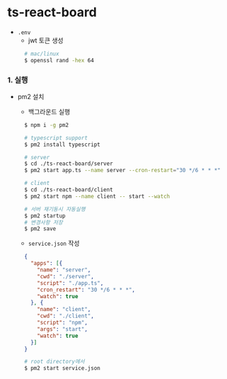 # ts-react-board

- `.env`
  - jwt 토큰 생성
  ```bash
    # mac/linux
    $ openssl rand -hex 64
  ```

### 1. 실행
- pm2 설치
  - 백그라운드 실행
  ```bash
    $ npm i -g pm2
  
    # typescript support
    $ pm2 install typescript

    # server
    $ cd ./ts-react-board/server
    $ pm2 start app.ts --name server --cron-restart="30 */6 * * *"

    # client
    $ cd ./ts-react-board/client
    $ pm2 start npm --name client -- start --watch

    # 서버 재기동시 자동실행
    $ pm2 startup
    # 변경사항 저장
    $ pm2 save
  ```

  - `service.json` 작성
  ```json
    {
      "apps": [{
        "name": "server",
        "cwd": "./server",
        "script": "./app.ts",
        "cron_restart": "30 */6 * * *",
        "watch": true
      }, {
        "name": "client",
        "cwd": "./client",
        "script": "npm",
        "args": "start",
        "watch": true
      }]
    }
  ```
  ```bash
    # root directory에서
    $ pm2 start service.json
  ```
